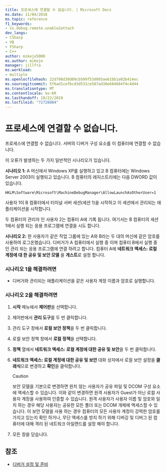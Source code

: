 ```yaml
---
title: 프로세스에 연결할 수 없습니다. | Microsoft Docs
ms.date: 11/04/2016
ms.topic: reference
f1_keywords:
- vs.debug.remote.unable2attach
dev_langs:
- CSharp
- VB
- FSharp
- C++
author: mikejo5000
ms.author: mikejo
manager: jillfra
ms.workload:
- multiple
ms.openlocfilehash: 22d798d30d09cb509f53d093ae61bb1a02b414ec
ms.sourcegitcommit: 5f6ad1cefbcd3d531ce587ad30e684684f4c4d44
ms.translationtype: MT
ms.contentlocale: ko-KR
ms.lasthandoff: 10/22/2019
ms.locfileid: "72728884"
---
```

# <a name="unable-to-attach-to-the-process"></a>프로세스에 연결할 수 없습니다.
프로세스에 연결할 수 없습니다. 서버의 디버거 구성 요소를 이 컴퓨터에 연결할 수 없습니다.

 이 오류가 발생하는 두 가지 일반적인 시나리오가 있습니다.

 **시나리오 1:** A 머신에서 Windows XP를 실행하고 있고 B 컴퓨터에는 Windows Server 2003이 실행되고 있습니다. B 컴퓨터의 레지스트리에는 다음 DWORD 값이 있습니다.

 `HKLM\Software\Microsoft\MachineDebugManager\AllowLaunchAsOtherUser=1`

 사용자 1이 B 컴퓨터에서 터미널 서버 세션(세션 1)을 시작하고 이 세션에서 관리되는 애플리케이션을 시작합니다.

 두 컴퓨터의 관리자 인 사용자 2는 컴퓨터 A에 기록 됩니다. 여기서는 B 컴퓨터의 세션 1에서 실행 되는 응용 프로그램에 연결을 시도 합니다.

 **시나리오 2:** 한 사용자가 같은 작업 그룹에 있는 A와 B라는 두 대의 머신에 같은 암호를 사용하여 로그온했습니다. 디버거가 A 컴퓨터에서 실행 중 이며 컴퓨터 B에서 실행 중인 관리 되는 응용 프로그램에 연결 하려고 합니다. 컴퓨터 A에 **네트워크 액세스: 로컬 계정에 대 한 공유 및 보안 모델** 을 **게스트**로 설정 합니다.

### <a name="to-solve-scenario-1"></a>시나리오 1을 해결하려면

- 디버거와 관리되는 애플리케이션을 같은 사용자 계정 이름과 암호로 실행합니다.

### <a name="to-solve-scenario-2"></a>시나리오 2을 해결하려면

1. **시작** 메뉴에서 **제어판**을 선택합니다.

2. 제어판에서 **관리 도구**를 두 번 클릭합니다.

3. 관리 도구 창에서 **로컬 보안 정책**을 두 번 클릭합니다.

4. 로컬 보안 정책 창에서 **로컬 정책**을 선택합니다.

5. **정책** 열에서 **네트워크 액세스: 로컬 계정에 대한 공유 및 보안**을 두 번 클릭합니다.

6. **네트워크 액세스: 로컬 계정에 대한 공유 및 보안** 대화 상자에서 로컬 보안 설정을 **클래식**으로 변경하고 **확인**을 클릭합니다.

    > [!CAUTION]
    > 보안 모델을 기본으로 변경하면 원치 않는 사용자가 공유 파일 및 DCOM 구성 요소에 액세스할 수 있습니다. 이와 같이 변경하면 원격 사용자가 Guest가 아닌 로컬 사용자 계정을 사용하여 인증할 수 있습니다. 원격 사용자가 사용자 이름 및 암호와 일치 하는 경우 해당 사용자는 공유한 모든 폴더 또는 DCOM 개체에 액세스할 수 있습니다. 이 보안 모델을 사용 하는 경우 컴퓨터의 모든 사용자 계정이 강력한 암호를가지고 있는지 확인 하거나, 무단 액세스를 방지 하기 위해 디버깅 및 디버그 된 컴퓨터에 대해 격리 된 네트워크 아일랜드를 설정 해야 합니다.

7. 모든 창을 닫습니다.

## <a name="see-also"></a>참조
- [디버거 설정 및 준비](../debugger/debugger-settings-and-preparation.md)